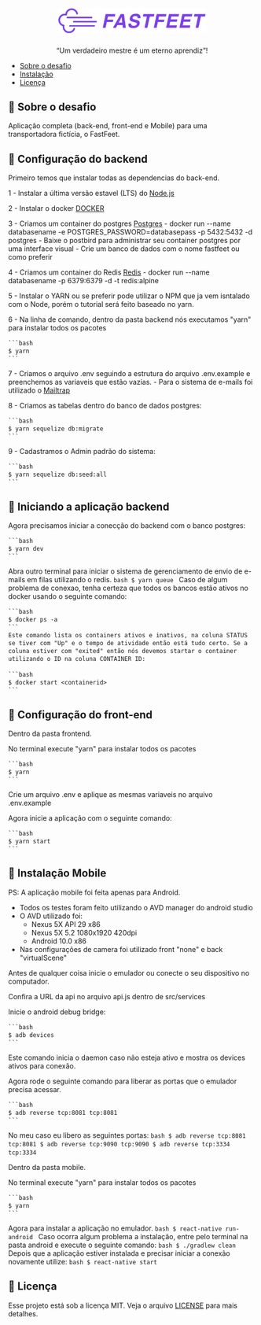 <h1 align="center">
  <img alt="Fastfeet" title="Fastfeet" src="assets/logo.png" width="300px" />
</h1>

<p align="center">“Um verdadeiro mestre é um eterno aprendiz”!</p>


* <a href="#sobre-o-desafio">Sobre o desafio</a>
* <a href="#instalação">Instalação</a>
* <a href="#licença">Licença</a>


## 🚀 Sobre o desafio

Aplicação completa (back-end, front-end e Mobile) para uma transportadora fictícia, o FastFeet.

## 📝 Configuração do backend

Primeiro temos que instalar todas as dependencias do back-end.

1 - Instalar a última versão estavel (LTS) do [Node.js](https://nodejs.org/)

2 - Instalar o docker [DOCKER](https://docs.docker.com/)

3 - Criamos um container do postgres [Postgres](https://hub.docker.com/_/postgres)
    - docker run --name databasename -e POSTGRES_PASSWORD=databasepass -p 5432:5432 -d postgres
    - Baixe o postbird para administrar seu container postgres por uma interface visual
    - Crie um banco de dados com o nome fastfeet ou como preferir

4 - Criamos um container do Redis [Redis](https://hub.docker.com/_/redis)
    - docker run --name databasename -p 6379:6379 -d -t redis:alpine

5 - Instalar o YARN ou se preferir pode utilizar o NPM que ja vem isntalado com o Node, porém o tutorial será feito baseado no yarn.

6 - Na linha de comando, dentro da pasta backend nós executamos "yarn" para instalar todos os pacotes

    ```bash
    $ yarn
    ```
7 - Criamos o arquivo .env seguindo a estrutura do arquivo .env.example e preenchemos as variaveis que estão vazias.
    - Para o sistema de e-mails foi utilizado o [Mailtrap](https://mailtrap.io/)

8 - Criamos as tabelas dentro do banco de dados postgres:

    ```bash
    $ yarn sequelize db:migrate
    ```
9 - Cadastramos o Admin padrão do sistema:

    ```bash
    $ yarn sequelize db:seed:all
    ```

## 📝 Iniciando a aplicação backend
Agora precisamos iniciar a conecção do backend com o banco postgres:

    ```bash
    $ yarn dev
    ```

Abra outro terminal para iniciar o sistema de gerenciamento de envio de e-mails em filas utilizando o redis.
    ```bash
    $ yarn queue
    ```
Caso de algum problema de conexao, tenha certeza que todos os bancos estão ativos no docker usando o seguinte comando:

    ```bash
    $ docker ps -a
    ```
    Este comando lista os containers ativos e inativos, na coluna STATUS se tiver com "Up" e o tempo de atividade então está tudo certo. Se a coluna estiver com "exited" então nós devemos startar o container utilizando o ID na coluna CONTAINER ID:

    ```bash
    $ docker start <containerid>
    ```

## 📝 Configuração do front-end

Dentro da pasta frontend.

No terminal execute "yarn" para instalar todos os pacotes

    ```bash
    $ yarn
    ```
Crie um arquivo .env e aplique as mesmas variaveis no arquivo .env.example

Agora inicie a aplicação com o seguinte comando:

    ```bash
    $ yarn start
    ```

## 📝 Instalação Mobile

PS: A aplicação mobile foi feita apenas para Android. 
 - Todos os testes foram feito utilizando o AVD manager do android studio
 - O AVD utilizado foi:
    - Nexus 5X API 29 x86
    - Nexus 5X 5.2 1080x1920 420dpi
    - Android 10.0 x86
- Nas configurações de camera foi utilizado front "none" e back "virtualScene"

Antes de qualquer coisa inicie o emulador ou conecte o seu dispositivo no computador.

Confira a URL da api no arquivo api.js dentro de src/services

Inicie o android debug bridge:

    ```bash
    $ adb devices
    ```
Este comando inicia o daemon caso não esteja ativo e mostra os devices ativos para conexão.

Agora rode o seguinte comando para liberar as portas que o emulador precisa acessar.

    ```bash
    $ adb reverse tcp:8081 tcp:8081
    ```
No meu caso eu libero as seguintes portas:
    ```bash
    $ adb reverse tcp:8081 tcp:8081
    $ adb reverse tcp:9090 tcp:9090
    $ adb reverse tcp:3334 tcp:3334
    ```

Dentro da pasta mobile.

No terminal execute "yarn" para instalar todos os pacotes

    ```bash
    $ yarn
    ```
Agora para instalar a aplicação no emulador.
    ```bash
    $ react-native run-android
    ```
Caso ocorra algum problema a instalação, entre pelo terminal na pasta android e execute o seguinte comando:
    ```bash
    $ ./gradlew clean
    ```
Depois que a aplicação estiver instalada e precisar iniciar a conexão novamente utilize:
    ```bash
    $ react-native start
    ```

## 📝 Licença

Esse projeto está sob a licença MIT. Veja o arquivo [LICENSE](LICENSE.md) para mais detalhes.
